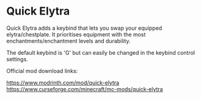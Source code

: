 # Quick Elytra
Quick Elytra adds a keybind that lets you swap your equipped elytra/chestplate. It prioritises equipment with the most enchantments/enchantment levels and durability.

The default keybind is 'G' but can easily be changed in the keybind control settings.

Official mod download links:

https://www.modrinth.com/mod/quick-elytra
https://www.curseforge.com/minecraft/mc-mods/quick-elytra
